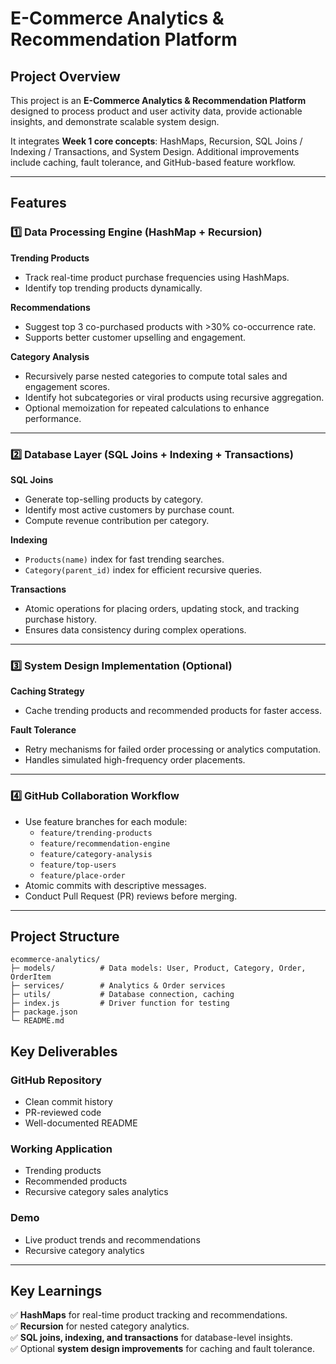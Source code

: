# E-Commerce Analytics & Recommendation Platform

## Project Overview
This project is an **E-Commerce Analytics & Recommendation Platform** designed to process product and user activity data, provide actionable insights, and demonstrate scalable system design.  

It integrates **Week 1 core concepts**: HashMaps, Recursion, SQL Joins / Indexing / Transactions, and System Design. Additional improvements include caching, fault tolerance, and GitHub-based feature workflow.

---

## Features

### 1️⃣ Data Processing Engine (HashMap + Recursion)

**Trending Products**  
- Track real-time product purchase frequencies using HashMaps.  
- Identify top trending products dynamically.  

**Recommendations**  
- Suggest top 3 co-purchased products with >30% co-occurrence rate.  
- Supports better customer upselling and engagement.  

**Category Analysis**  
- Recursively parse nested categories to compute total sales and engagement scores.  
- Identify hot subcategories or viral products using recursive aggregation.  
- Optional memoization for repeated calculations to enhance performance.

---

### 2️⃣ Database Layer (SQL Joins + Indexing + Transactions)

**SQL Joins**  
- Generate top-selling products by category.  
- Identify most active customers by purchase count.  
- Compute revenue contribution per category.  

**Indexing**  
- `Products(name)` index for fast trending searches.  
- `Category(parent_id)` index for efficient recursive queries.  

**Transactions**  
- Atomic operations for placing orders, updating stock, and tracking purchase history.  
- Ensures data consistency during complex operations.

---

### 3️⃣ System Design Implementation (Optional)

**Caching Strategy**  
- Cache trending products and recommended products for faster access.  

**Fault Tolerance**  
- Retry mechanisms for failed order processing or analytics computation.  
- Handles simulated high-frequency order placements.

---

### 4️⃣ GitHub Collaboration Workflow

- Use feature branches for each module:
  - `feature/trending-products`  
  - `feature/recommendation-engine`  
  - `feature/category-analysis`  
  - `feature/top-users`  
  - `feature/place-order`  
- Atomic commits with descriptive messages.  
- Conduct Pull Request (PR) reviews before merging.

---

## **Project Structure**

```text
ecommerce-analytics/
├─ models/          # Data models: User, Product, Category, Order, OrderItem
├─ services/        # Analytics & Order services
├─ utils/           # Database connection, caching
├─ index.js         # Driver function for testing
├─ package.json
└─ README.md
```
##  Key Deliverables

### GitHub Repository
- Clean commit history
- PR-reviewed code
- Well-documented README

### Working Application
- Trending products
- Recommended products
- Recursive category sales analytics

### Demo
- Live product trends and recommendations
- Recursive category analytics
---

## Key Learnings

✅ **HashMaps** for real-time product tracking and recommendations.  
✅ **Recursion** for nested category analytics.  
✅ **SQL joins, indexing, and transactions** for database-level insights.  
✅ Optional **system design improvements** for caching and fault tolerance.

